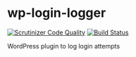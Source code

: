 # wp-login-logger

[![Scrutinizer Code Quality](https://scrutinizer-ci.com/g/sjinks/wp-login-logger/badges/quality-score.png?b=master)](https://scrutinizer-ci.com/g/sjinks/wp-login-logger/?branch=master)
[![Build Status](https://scrutinizer-ci.com/g/sjinks/wp-login-logger/badges/build.png?b=master)](https://scrutinizer-ci.com/g/sjinks/wp-login-logger/build-status/master)

WordPress plugin to log login attempts
